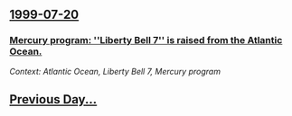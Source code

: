 ## [1999-07-20](/news/1999/07/20/index.md)

### [ Mercury program: ''Liberty Bell 7'' is raised from the Atlantic Ocean. ](/news/1999/07/20/mercury-program-liberty-bell-7-is-raised-from-the-atlantic-ocean.md)
_Context: Atlantic Ocean, Liberty Bell 7, Mercury program_

## [Previous Day...](/news/1999/07/19/index.md)

